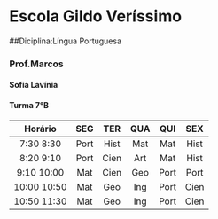 # Escola Gildo Veríssimo

##Diciplina:Língua Portuguesa

### Prof.Marcos
#### Sofia Lavínia   
#### Turma 7°B
|Horário|SEG|TER|QUA|QUI|SEX
|:--:|:--:|:--:|:--:|:--:|:--:|
|7:30 8:30|Port|Hist|Mat|Mat|Hist|                                                     
 |8:20 9:10|Port|Cien|Art|Mat|Hist|
|9:10 10:00|Mat|Cien|Geo|Port|Port|                                                                           
|10:00 10:50|Mat|Geo|Ing|Port|Cien|
|10:50 11:30|Mat|Geo|Ing|Port|Cien|